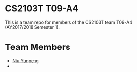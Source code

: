 # CS2103T T09-A4
This is a team repo for members of the [CS2103T](https://nus-cs2103.github.io/website/) team [T09-A4](https://github.com/CS2103AUG2017-T09-A4/) (AY2017/2018 Semester 1).

# Team Members
* [Niu Yunpeng](members/janeDoe.md)
* [](members/johnDoe.md)